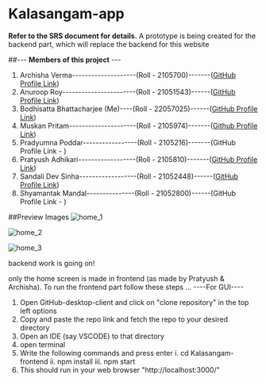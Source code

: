 # Kalasangam-app
**Refer to the SRS document for details.** 
A prototype is being created for the backend part, which will replace the backend for this website

##--- **Members of this project** ---
1. Archisha Verma--------------------(Roll - 2105700)-------([GitHub Profile Link](https://github.com/archishaverma))
2. Anuroop Roy-----------------------(Roll - 21051543)------([GitHub Profile Link](https://github.com/aroy1106))
3. Bodhisatta Bhattacharjee (Me)----(Roll - 22057025)------([GitHub Profile Link](https://github.com/eziokittu))
4. Muskan Pritam---------------------(Roll - 2105974)-------([Github Profile Link](https://github.com/MuskanP2021))
5. Pradyumna Poddar-----------------(Roll - 2105216)-------(GitHub Profile Link - )
6. Pratyush Adhikari------------------(Roll - 2105810)-------([GitHub Profile Link](https://github.com/Pratyush-Adhikari1507))
7. Sandali Dev Sinha------------------(Roll - 21052448)------([GitHub Profile Link](https://github.com/DevSinhaSandali))
8. Shyamantak Mandal---------------(Roll - 21052800)------(GitHub Profile Link - )


##Preview Images
![home_1](https://github.com/eziokittu/Kalasangam-app/assets/52044555/265abf3f-2a08-4096-b49c-dbfa7dc4b631)

![home_2](https://github.com/eziokittu/Kalasangam-app/assets/52044555/dfc27666-eafe-494e-bb49-1719d46d0160)

![home_3](https://github.com/eziokittu/Kalasangam-app/assets/52044555/6862c680-c8f0-4c08-b114-4983ec8a28e1)

backend work is going on!

only the home screen is made in frontend (as made by Pratyush & Archisha).
To run the frontend part follow these steps ...
----For GUI----
1. Open GitHub-desktop-client and click on "clone repository" in the top left options
2. Copy and paste the repo link and fetch the repo to your desired directory
3. Open an IDE (say VSCODE) to that directory
4. open terminal
5. Write the following commands and press enter
     i.      cd Kalasangam-frontend
     ii.     npm install
     iii.    npm start
6. This should run in your web browser "http://localhost:3000/"
